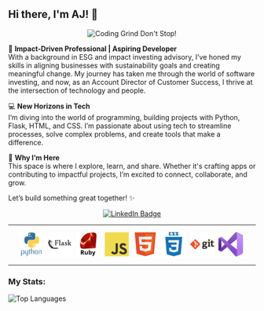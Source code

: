 ## Hi there, I'm AJ! 👋
<div align="center">
  <img src="https://media.giphy.com/media/l3vR85PnGsBwu1PFK/giphy.gif" alt="Coding Grind Don't Stop!" width="600"/>
</div>

🌱 **Impact-Driven Professional | Aspiring Developer**  
With a background in ESG and impact investing advisory, I’ve honed my skills in aligning businesses with sustainability goals and creating meaningful change. My journey has taken me through the world of software investing, and now, as an Account Director of Customer Success, I thrive at the intersection of technology and people.

💻 **New Horizons in Tech**  
I’m diving into the world of programming, building projects with Python, Flask, HTML, and CSS. I’m passionate about using tech to streamline processes, solve complex problems, and create tools that make a difference.

🚀 **Why I’m Here**  
This space is where I explore, learn, and share. Whether it's crafting apps or contributing to impactful projects, I’m excited to connect, collaborate, and grow.

Let’s build something great together! ✨

<div id="social-badges" align="center">
  <a href="https://www.linkedin.com/in/sanchezakoni"/><img src="https://img.shields.io/badge/LinkedIIn-blue?logo=linkedin&logoColor=white&style=for-the-badge" alt="LinkedIn Badge"/></a>
</div>

---
<div id="technologies" align="center">
<img src="https://github.com/devicons/devicon/blob/master/icons/python/python-original-wordmark.svg" title="Python" alt="HTML" width="50" height="50"/>&nbsp;
  <img src="https://github.com/devicons/devicon/blob/master/icons/flask/flask-original-wordmark.svg" title="Flask" alt="HTML" width="50" height="50"/>&nbsp;
    <img src="https://github.com/devicons/devicon/blob/master/icons/ruby/ruby-original-wordmark.svg" title="Ruby" alt="HTML" width="50" height="50"/>&nbsp;
   <img src="https://github.com/devicons/devicon/blob/master/icons/javascript/javascript-original.svg" title="Javascript" alt="HTML" width="50" height="50"/>&nbsp;
  <img src="https://github.com/devicons/devicon/blob/master/icons/html5/html5-original.svg" title="HTML5" alt="HTML" width="50" height="50"/>&nbsp;
   <img src="https://github.com/devicons/devicon/blob/master/icons/css3/css3-plain-wordmark.svg" title="CSS3" alt="CSS" width="50" height="50"/>&nbsp;
  <img src="https://github.com/devicons/devicon/blob/master/icons/git/git-original-wordmark.svg" title="Git" **alt="Git" width="50" height="50"/>&nbsp;
   <img src="https://github.com/devicons/devicon/blob/master/icons/visualstudio/visualstudio-original.svg" title="VSCode" alt="VSCode" width="50" height="50"/>&nbsp;
</div>

---
### My Stats:
![Top Languages](https://github-readme-stats.vercel.app/api/top-langs/?username=akonisanchez&layout=compact&theme=swift)

<!--
**akonisanchez/akonisanchez** is a ✨ _special_ ✨ repository because its `README.md` (this file) appears on your GitHub profile.

Here are some ideas to get you started:

- 🔭 I’m currently working on ...
- 🌱 I’m currently learning ...
- 👯 I’m looking to collaborate on ...
- 🤔 I’m looking for help with ...
- 💬 Ask me about ...
- 📫 How to reach me: ...
- 😄 Pronouns: ...
- ⚡ Fun fact: ...
-->
